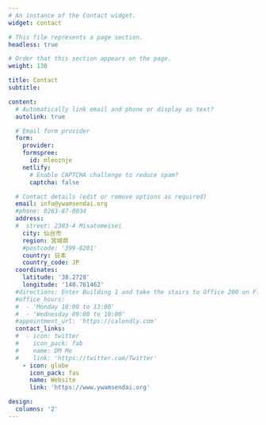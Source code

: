 ```yaml
---
# An instance of the Contact widget.
widget: contact

# This file represents a page section.
headless: true

# Order that this section appears on the page.
weight: 130

title: Contact
subtitle:

content:
  # Automatically link email and phone or display as text?
  autolink: true

  # Email form provider
  form:
    provider:
    formspree:
      id: mleoznje
    netlify:
      # Enable CAPTCHA challenge to reduce spam?
      captcha: false

  # Contact details (edit or remove options as required)
  email: info@ywamsendai.org
  #phone: 0263-87-0034
  address:
  #  street: 2303-4 Misatomeisei
    city: 仙台市
    region: 宮城県
    #postcode: '399-8201'
    country: 日本
    country_code: JP
  coordinates:
    latitude: '38.2728'
    longitude: '140.761462'
  #directions: Enter Building 1 and take the stairs to Office 200 on Floor 2
  #office_hours:
  #  - 'Monday 10:00 to 13:00'
  #  - 'Wednesday 09:00 to 10:00'
  #appointment_url: 'https://calendly.com'
  contact_links:
  #  - icon: twitter
  #    icon_pack: fab
  #    name: DM Me
  #    link: 'https://twitter.com/Twitter'
    - icon: globe
      icon_pack: fas
      name: Website
      link: 'https://www.ywamsendai.org'

design:
  columns: '2'
---
```

